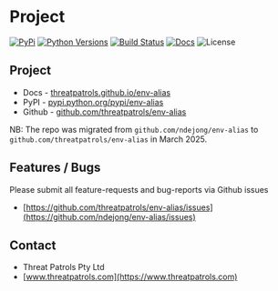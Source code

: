 # Project

[![PyPi](https://img.shields.io/pypi/v/env-alias.svg)](https://pypi.python.org/pypi/env-alias/)
[![Python Versions](https://img.shields.io/pypi/pyversions/env-alias.svg)](https://github.com/threatpatrols/env-alias/)
[![Build Status](https://github.com/threatpatrols/env-alias/actions/workflows/build-tests.yml/badge.svg)](https://github.com/threatpatrols/env-alias/actions/workflows/build-tests.yml)
[![Docs](https://img.shields.io/readthedocs/env-alias)](https://threatpatrols.github.io/env-alias)
![License](https://img.shields.io/github/license/threatpatrols/env-alias.svg)


## Project
* Docs - [threatpatrols.github.io/env-alias](https://threatpatrols.github.io/env-alias)
* PyPI - [pypi.python.org/pypi/env-alias](https://pypi.python.org/pypi/env-alias/)
* Github - [github.com/threatpatrols/env-alias](https://github.com/threatpatrols/env-alias)

NB: The repo was migrated from `github.com/ndejong/env-alias` to `github.com/threatpatrols/env-alias` in March 2025.


## Features / Bugs 
Please submit all feature-requests and bug-reports via Github issues

* [https://github.com/threatpatrols/env-alias/issues](https://github.com/ndejong/env-alias/issues)


## Contact
* Threat Patrols Pty Ltd
* [www.threatpatrols.com](https://www.threatpatrols.com)
